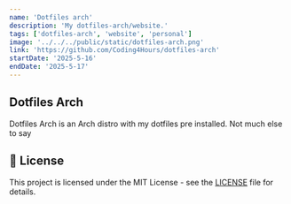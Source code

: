 ```yaml
---
name: 'Dotfiles arch'
description: 'My dotfiles-arch/website.'
tags: ['dotfiles-arch', 'website', 'personal']
image: '../../../public/static/dotfiles-arch.png'
link: 'https://github.com/Coding4Hours/dotfiles-arch'
startDate: '2025-5-16'
endDate: '2025-5-17'
---
```

## Dotfiles Arch

Dotfiles Arch is an Arch distro with my dotfiles pre installed. Not much else to say

## 📄 License

This project is licensed under the MIT License - see the [LICENSE](https://github.com/Coding4Hours/dotfiles-arch/blob/main/LICENSE) file for details.
